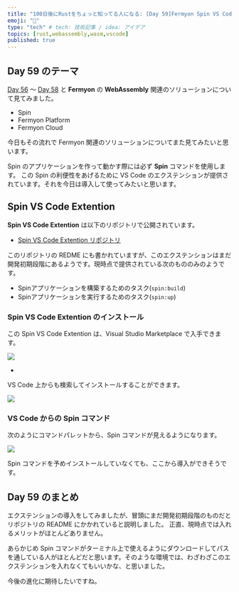 ```yaml
---
title: "100日後にRustをちょっと知ってる人になる: [Day 59]Fermyon Spin VS Code Extension"
emoji: "🦀"
type: "tech" # tech: 技術記事 / idea: アイデア
topics: [rust,webassembly,wasm,vscode]
published: true
---
```

## Day 59 のテーマ

[Day 56](https://zenn.dev/shinyay/articles/hello-rust-day056) 〜 [Day 58](https://zenn.dev/shinyay/articles/hello-rust-day056) と **Fermyon** の **WebAssembly** 関連のソリューションについて見てみました。

- Spin
- Fermyon Platform
- Fermyon Cloud

今日もその流れで Fermyon 関連のソリューションについてまた見てみたいと思います。

Spin のアプリケーションを作って動かす際には必ず **Spin** コマンドを使用します。
この Spin の利便性をあげるために VS Code のエクステンションが提供されています。それを今日は導入して使ってみたいと思います。

## Spin VS Code Extention

**Spin VS Code Extention** は以下のリポジトリで公開されています。

- [Spin VS Code Extention リポジトリ](https://github.com/fermyon/spin-vscode)

このリポジトリの REDME にも書かれていますが、このエクステンションはまだ開発初期段階にあるようです。現時点で提供されている次のもののみのようです。

- Spinアプリケーションを構築するためのタスク(`spin:build`)
- Spinアプリケーションを実行するためのタスク(`spin:up`)

### Spin VS Code Extention のインストール

この Spin VS Code Extention は、Visual Studio Marketplace で入手できます。

![](https://storage.googleapis.com/zenn-user-upload/b13d3d34c455-20221029.png)

- [](https://marketplace.visualstudio.com/items?itemName=fermyon.spin-vscode&ssr=false#overview)

VS Code 上からも検索してインストールすることができます。

![](https://storage.googleapis.com/zenn-user-upload/df2ad4f646f5-20221029.png)

### VS Code からの Spin コマンド

次のようにコマンドパレットから、Spin コマンドが見えるようになります。

![](https://storage.googleapis.com/zenn-user-upload/cb407bf7d950-20221029.png)

Spin コマンドを予めインストールしていなくても、ここから導入ができそうです。

## Day 59 のまとめ

エクステンションの導入をしてみましたが、冒頭にまだ開発初期段階のものだとリポジトリの README にかかれていると説明しました。
正直、現時点では入れるメリットがほとんどありません。

あらかじめ Spin コマンドがターミナル上で使えるようにダウンロードしてパスを通している人がほとんどだと思います。そのような環境では、わざわざこのエクステンションを入れなくてもいいかな、と思いました。

今後の進化に期待したいですね。

